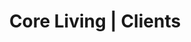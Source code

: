 ---
short_name: core-living
name: Core Living
logo_url: assets/images/core-living/logo.png
works: [brand-identity]
title: Core Living | Clients
description: Click here to see the brand-identity works we have done for our client Core Living!
---